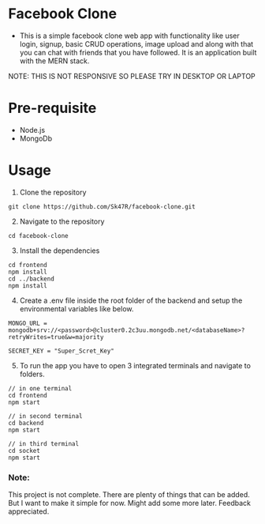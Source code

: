 # Facebook Clone

- This is a simple facebook clone web app with functionality like user login, signup, basic CRUD operations, image upload and along with that you can chat with friends that you have followed. It is an application built with the MERN stack.

NOTE: THIS IS NOT RESPONSIVE SO PLEASE TRY IN DESKTOP OR LAPTOP

# Pre-requisite

- Node.js
- MongoDb

# Usage

1. Clone the repository

```
git clone https://github.com/Sk47R/facebook-clone.git
```

2. Navigate to the repository

```
cd facebook-clone
```

3. Install the dependencies

```
cd frontend
npm install
cd ../backend
npm install
```

4. Create a .env file inside the root folder of the backend and setup the environmental variables like below.

```
MONGO_URL = mongodb+srv://<password>@cluster0.2c3uu.mongodb.net/<databaseName>?retryWrites=true&w=majority

SECRET_KEY = "Super_Scret_Key"
```

5. To run the app you have to open 3 integrated terminals and navigate to folders.

```
// in one terminal
cd frontend
npm start

// in second terminal
cd backend
npm start

// in third terminal
cd socket
npm start
```

### Note:
This project is not complete. There are plenty of things that can be added. But I want to make it simple for now. Might add some more later. Feedback appreciated.

